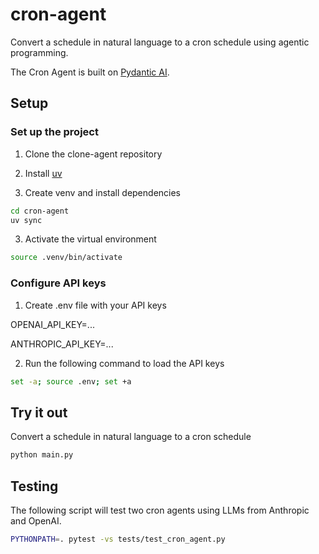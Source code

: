 # cron-agent

Convert a schedule in natural language to a cron schedule using agentic programming.

The Cron Agent is built on [Pydantic AI](https://ai.pydantic.dev/).

## Setup

### Set up the project

1. Clone the clone-agent repository

2. Install [uv](https://docs.astral.sh/uv/getting-started/installation/)

2. Create venv and install dependencies
```bash
cd cron-agent
uv sync
```

3. Activate the virtual environment
```bash
source .venv/bin/activate
```

### Configure API keys
1. Create .env file with your API keys

OPENAI_API_KEY=...

ANTHROPIC_API_KEY=...

2. Run the following command to load the API keys

```bash
set -a; source .env; set +a
```

## Try it out
Convert a schedule in natural language to a cron schedule

```bash
python main.py
```

## Testing
The following script will test two cron agents using LLMs from Anthropic and OpenAI.

```bash
PYTHONPATH=. pytest -vs tests/test_cron_agent.py
```
